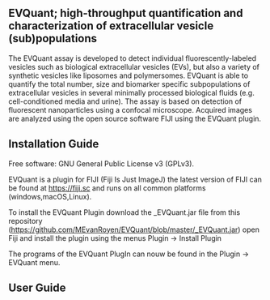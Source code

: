 ## EVQuant; high-throughput quantification and characterization of extracellular vesicle (sub)populations

The EVQuant assay is developed to detect individual fluorescently-labeled vesicles such as biological extracellular vesicles (EVs), but also a variety of synthetic vesicles like liposomes and polymersomes. EVQuant is able to quantify the total number, size and biomarker specific subpopulations of extracellular vesicles in several minimally processed biological fluids (e.g. cell-conditioned media and urine). The assay is based on detection of fluorescent nanoparticles using a confocal microscope. Acquired images are analyzed using the open source software FIJI using the EVQuant plugin.


## Installation Guide

Free software: GNU General Public License v3 (GPLv3).

EVQuant is a plugin for FIJI (Fiji Is Just ImageJ) the latest version of FIJI can be found at https://fiji.sc and runs on all common platforms (windows,macOS,Linux).

To install the EVQuant Plugin download the _EVQuant.jar file from this repository (https://github.com/MEvanRoyen/EVQuant/blob/master/_EVQuant.jar) open Fiji and install the plugin using the menus Plugin -> Install Plugin

The programs of the EVQuant PlugIn can nouw be found in the Plugin -> EVQuant menu.

## User Guide
